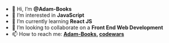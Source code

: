 - 👋 Hi, I’m **@Adam-Books**
- 👀 I’m interested in **JavaScript**
- 🌱 I’m currently learning **React JS**
- 💞️ I’m looking to collaborate on a **Front End Web Development**
- 📫 How to reach me: 
     **[Adam-Books](https://github.com/Adam-Books), [codewars](https://www.codewars.com/users/Adam-Books)**

<!---
Adam-Books/Adam-Books is a ✨ special ✨ repository because its `README.md` (this file) appears on your GitHub profile.
You can click the Preview link to take a look at your changes.
--->
